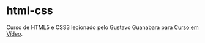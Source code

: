 # html-css
 Curso de HTML5 e CSS3 lecionado pelo Gustavo Guanabara para [Curso em Vídeo](https://www.youtube.com/c/CursoemV%C3%ADdeo).
 


